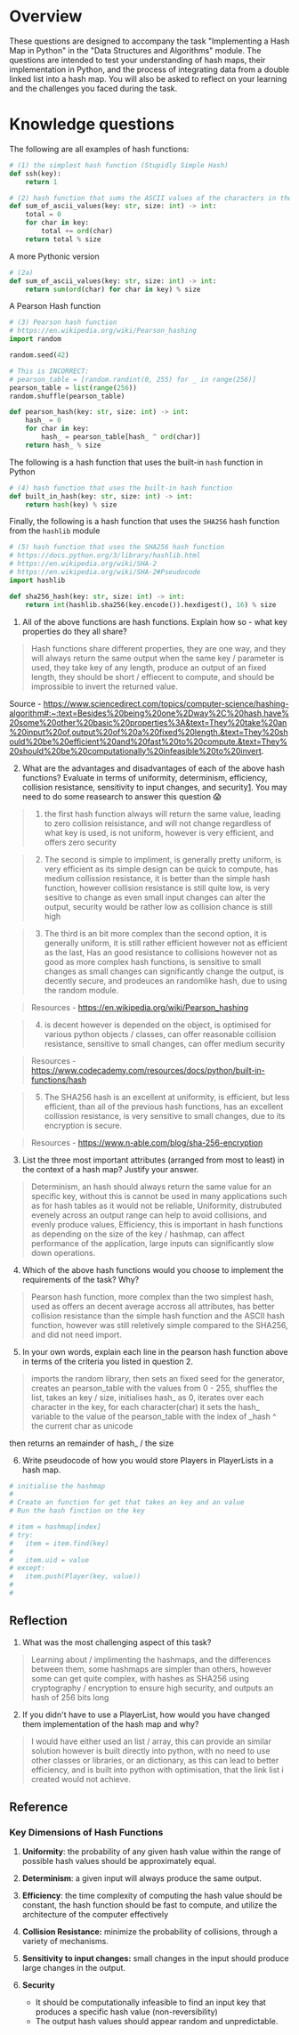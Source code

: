 # Overview

These questions are designed to accompany the task "Implementing a Hash Map in Python" in the "Data Structures and Algorithms" module. The questions are intended to test your understanding of hash maps, their implementation in Python, and the process of integrating data from a double linked list into a hash map. You will also be asked to reflect on your learning and the challenges you faced during the task.

# Knowledge questions

The following are all examples of hash functions:

```python
# (1) the simplest hash function (Stupidly Simple Hash)
def ssh(key):
    return 1
```

```python
# (2) hash function that sums the ASCII values of the characters in the key
def sum_of_ascii_values(key: str, size: int) -> int:
    total = 0
    for char in key:
        total += ord(char)
    return total % size
```

A more Pythonic version

```python
# (2a)
def sum_of_ascii_values(key: str, size: int) -> int:
    return sum(ord(char) for char in key) % size
```

A Pearson Hash function

```python
# (3) Pearson hash function
# https://en.wikipedia.org/wiki/Pearson_hashing
import random

random.seed(42)

# This is INCORRECT:
# pearson_table = [random.randint(0, 255) for _ in range(256)]
pearson_table = list(range(256))
random.shuffle(pearson_table)

def pearson_hash(key: str, size: int) -> int:
    hash_ = 0
    for char in key:
        hash_ = pearson_table[hash_ ^ ord(char)]
    return hash_ % size
```

The following is a hash function that uses the built-in `hash` function in Python

```python
# (4) hash function that uses the built-in hash function
def built_in_hash(key: str, size: int) -> int:
    return hash(key) % size
```

Finally, the following is a hash function that uses the `SHA256` hash function from the `hashlib` module

```python
# (5) hash function that uses the SHA256 hash function
# https://docs.python.org/3/library/hashlib.html
# https://en.wikipedia.org/wiki/SHA-2
# https://en.wikipedia.org/wiki/SHA-2#Pseudocode
import hashlib

def sha256_hash(key: str, size: int) -> int:
    return int(hashlib.sha256(key.encode()).hexdigest(), 16) % size
```

1. All of the above functions are hash functions. Explain how so - what key properties do they all share?

> Hash functions share different properties, they are one way, and they will always return the same output when the same key / parameter is used, they take key of any length, produce an output of an fixed length, they should be short / effiecent to compute, and should be improssible to invert the returned value.

Source - https://www.sciencedirect.com/topics/computer-science/hashing-algorithm#:~:text=Besides%20being%20one%2Dway%2C%20hash,have%20some%20other%20basic%20properties%3A&text=They%20take%20an%20input%20of,output%20of%20a%20fixed%20length.&text=They%20should%20be%20efficient%20and%20fast%20to%20compute.&text=They%20should%20be%20computationally%20infeasible%20to%20invert.

2. What are the advantages and disadvantages of each of the above hash functions? Evaluate in terms of uniformity, determinism, efficiency, collision resistance, sensitivity to input changes, and security[1](#Reference). You may need to do some reasearch to answer this question 😱

> 1. the first hash function always will return the same value, leading to zero collision reisistance, and will not change regardless of what key is used, is not uniform, however is very efficient, and offers zero security

> 2. The second is simple to impliment, is generally pretty uniform, is very efficient as its simple design can be quick to compute, has medium collission resistance, it is better than the simple hash function, however collision resistance is still quite low, is very sesitive to change as even small input changes can alter the output, security would be rather low as collision chance is still high

>3. The third is an bit more complex than the second option, it is generally uniform, it is still rather efficient however not as efficient as the last, Has an good resistance to collisions however not as good as more complex hash functions, is sensitive to small changes as small changes can significantly change the output, is decently secure, and prodeuces an randomlike hash, due to using the random module.

>Resources - https://en.wikipedia.org/wiki/Pearson_hashing

>4. is decent however is depended on the object, is optimised for various python objects / classes, can offer reasonable collision resistance, sensitive to small changes, can offer medium security

>Resources - https://www.codecademy.com/resources/docs/python/built-in-functions/hash

>5. The SHA256 hash is an excellent at uniformity, is efficient, but less efficient, than all of the previous hash functions, has an excellent collission resistance, is very sensitive to small changes, due to its encryption is secure.

>Resources - https://www.n-able.com/blog/sha-256-encryption

3. List the three most important attributes (arranged from most to least) in the context of a hash map? Justify your answer.

> Determinism, an hash should always return the same value for an specific key, without this is cannot be used in many applications such as for hash tables as it would not be reliable, Uniformity, distrubuted evenely across an output range can help to avoid collisions, and evenly produce values, Efficiency, this is important in hash functions as depending on the size of the key / hashmap, can affect performance of the application, large inputs can significantly slow down operations.

4. Which of the above hash functions would you choose to implement the requirements of the task? Why?

> Pearson hash function, more complex than the two simplest hash, used as offers an decent average accross all attributes, has better collision resistance than the simple hash function and the ASCII hash function, however was still reletively simple compared to the SHA256, and did not need import.


5. In your own words, explain each line in the pearson hash function above in terms of the criteria you listed in question 2.

> imports the random library, then sets an fixed seed for the generator, creates an pearson_table with the values from 0 - 255, shuffles the list, takes an key / size, initialises hash_ as 0, iterates over each character in the key, for each character(char) it sets the hash_ variable to the value of the pearson_table with the index of _hash ^ the current char as unicode

then returns an remainder of hash_ / the size

6. Write pseudocode of how you would store Players in PlayerLists in a hash map.

```python
# initialise the hashmap
# 
# Create an function for get that takes an key and an value
# Run the hash finction on the key

# item = hashmap[index]
# try:
#   item = item.find(key)
#   
#   item.uid = value
# except:
#   item.push(Player(key, value))
#
#
```

## Reflection

1. What was the most challenging aspect of this task?

> Learning about / implimenting the hashmaps, and the differences between them, some hashmaps are simpler than others, however some can get quite complex, with hashes as SHA256 using cryptography / encryption to ensure high security, and outputs an hash of 256 bits long

2. If you didn't have to use a PlayerList, how would you have changed them implementation of the hash map and why?

> I would have either used an list / array, this can provide an similar solution however is built directly into python, with no need to use other classes or libraries, or an dictionary, as this can lead to better efficiency, and is built into python with optimisation, that the link list i created would not achieve.

## Reference

### Key Dimensions of Hash Functions

1. **Uniformity**: the probability of any given hash value within the range of possible hash values should be approximately equal.

2. **Determinism**: a given input will always produce the same output.

3. **Efficiency**: the time complexity of computing the hash value should be constant, the hash function should be fast to compute, and utilize the architecture of the computer effectively

4. **Collision Resistance:** minimize the probability of collisions, through a variety of mechanisms.

5. **Sensitivity to input changes:** small changes in the input should produce large changes in the output.

6. **Security**
   - It should be computationally infeasible to find an input key that produces a specific hash value (non-reversibility)
   - The output hash values should appear random and unpredictable.
